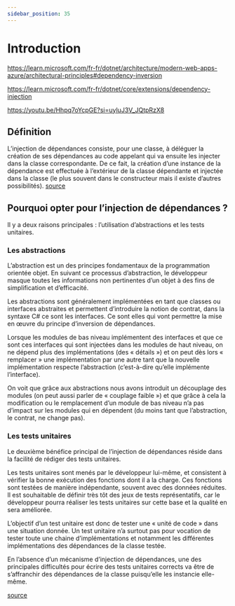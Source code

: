 ```yaml
---
sidebar_position: 35
---
```


# Introduction 

https://learn.microsoft.com/fr-fr/dotnet/architecture/modern-web-apps-azure/architectural-principles#dependency-inversion

https://learn.microsoft.com/fr-fr/dotnet/core/extensions/dependency-injection

https://youtu.be/Hhpq7oYcpGE?si=uyluJ3V_JQtpRzX8



## Définition

L’injection de dépendances consiste, pour une classe, à déléguer la création de ses dépendances au code appelant qui va ensuite les injecter dans la classe correspondante. De ce fait, la création d’une instance de la dépendance est effectuée à l’extérieur de la classe dépendante et injectée dans la classe (le plus souvent dans le constructeur mais il existe d’autres possibilités). [source](https://www.softfluent.fr/blog/injection-de-dependances-a-quoi-ca-sert/#:~:text=L'injection%20de%20d%C3%A9pendances%20consiste,injecter%20dans%20la%20classe%20correspondante.)


## Pourquoi opter pour l’injection de dépendances ?

Il y a deux raisons principales : l’utilisation d’abstractions et les tests unitaires.

### Les abstractions
L’abstraction est un des principes fondamentaux de la programmation orientée objet. En suivant ce processus d’abstraction, le développeur masque toutes les informations non pertinentes d’un objet à des fins de simplification et d’efficacité.

Les abstractions sont généralement implémentées en tant que classes ou interfaces abstraites et permettent d’introduire la notion de contrat, dans la syntaxe C# ce sont les interfaces. Ce sont elles qui vont permettre la mise en œuvre du principe d’inversion de dépendances.

Lorsque les modules de bas niveau implémentent des interfaces et que ce sont ces interfaces qui sont injectées dans les modules de haut niveau, on ne dépend plus des implémentations (des « détails ») et on peut dès lors « remplacer » une implémentation par une autre tant que la nouvelle implémentation respecte l’abstraction (c’est-à-dire qu’elle implémente l’interface).

On voit que grâce aux abstractions nous avons introduit un découplage des modules (on peut aussi parler de « couplage faible ») et que grâce à cela la modification ou le remplacement d’un module de bas niveau n’a pas d’impact sur les modules qui en dépendent (du moins tant que l’abstraction, le contrat, ne change pas).

 

### Les tests unitaires

Le deuxième bénéfice principal de l’injection de dépendances réside dans la facilité de rédiger des tests unitaires.

Les tests unitaires sont menés par le développeur lui-même, et consistent à vérifier la bonne exécution des fonctions dont il a la charge. Ces fonctions sont testées de manière indépendante, souvent avec des données réduites. Il est souhaitable de définir très tôt des jeux de tests représentatifs, car le développeur pourra réaliser les tests unitaires sur cette base et la qualité en sera améliorée.

L’objectif d’un test unitaire est donc de tester une « unité de code » dans une situation donnée. Un test unitaire n’a surtout pas pour vocation de tester toute une chaine d’implémentations et notamment les différentes implémentations des dépendances de la classe testée.

En l’absence d’un mécanisme d’injection de dépendances, une des principales difficultés pour écrire des tests unitaires corrects va être de s’affranchir des dépendances de la classe puisqu’elle les instancie elle-même.

[source](https://www.softfluent.fr/blog/injection-de-dependances-a-quoi-ca-sert/#:~:text=L'injection%20de%20d%C3%A9pendances%20consiste,injecter%20dans%20la%20classe%20correspondante.)
